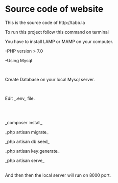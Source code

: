 <h1>Source code of website</h1>
<p>This is the source code of http://tabb.la</p>

<p>To run this project follow this command on terminal</p>
<p>You have to install LAMP or MAMP on your computer.</p>
<p>-PHP version > 7.0</p>
<p>-Using Mysql</p>
<br>
<p>Create Database on your local Mysql server.</p>
<br>
<p>Edit _.env_ file.</p>
<br><br>
<p>_composer install_</p>
<p>_php artisan migrate_</p>
<p>_php artisan db:seed_</p>
<p>_php artisan key:generate_</p>
<p>_php artisan serve_</p>
<br>
And then then the local server will run on 8000 port.
<br>

